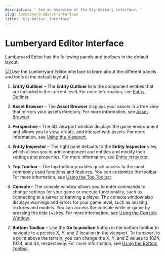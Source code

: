 ```yaml
---
description: ' See an overview of the &ly-editor; interface. '
slug: lumberyard-editor-interface
title: '&ly-editor; Interface'
---
```

# Lumberyard Editor Interface<a name="lumberyard-editor-interface"></a>

Lumberyard Editor has the following panels and toolbars in the default layout:

![\[Use the Lumberyard Editor interface to learn about the different panels and tools in the default layout.\]](/images/userguide/lumberyard-editor-overall.png)

1. **Entity Outliner** – The **Entity Outliner** lists the component entities that are included in the current level\. For more information, see [Entity Outliner](/docs/userguide/components/entity-outliner.md)\.

1. **Asset Browser** – The **Asset Browser** displays your assets in a tree view that mirrors your assets directory\. For more information, see [Asset Browser](asset-browser-intro.md)\.

1. **Perspective** – The 3D viewport window displays the game environment and allows you to view, create, and interact with assets\. For more information, see [Using the Viewport](/docs/userguide/editor/viewport.md)\.

1. **Entity Inspector** – The right pane defaults to the **Entity Inspector** view, which allows you to add component and entities and modify their settings and properties\. For more information, see [Entity Inspector](/docs/userguide/components/entity-inspector.md)\.

1. **Top Toolbar** – The top toolbar provides quick access to the most commonly used functions and features\. You can customize the toolbar\. For more information, see [Using the Top Toolbar](/docs/userguide/editor/toolbars.md)\.

1. **Console** – The console window allows you to enter commands to change settings for your game or execute functionality, such as connecting to a server or banning a player\. The console window also displays warnings and errors for your game level, such as missing textures and models\. You can access the console while in\-game by pressing the tilde \(**\~**\) key\. For more information, see [Using the Console Window](console-intro.md)\.

1. **Bottom Toolbar** – Use the **Go to position** button in the bottom toolbar to navigate to a precise X, Y, and Z location in the viewport\. To transport to a point above the terrain, you can change the X, Y, and Z values to 1024, 1024, and 34, respectively\. For more information, see [Using the Bottom Toolbar](/docs/userguide/editor/toolbar-bottom.md)\.